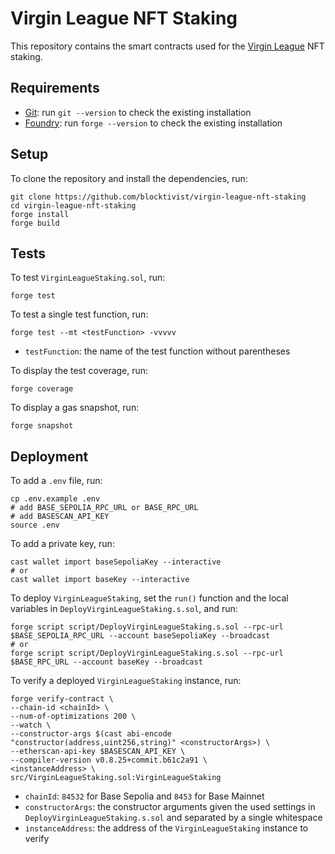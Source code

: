 # Virgin League NFT Staking

This repository contains the smart contracts used for the [Virgin League](https://www.virginleague.com/) NFT staking.

## Requirements

- [Git](https://git-scm.com/book/en/v2/Getting-Started-Installing-Git): run `git --version` to check the existing installation
- [Foundry](https://getfoundry.sh/): run `forge --version` to check the existing installation

## Setup

To clone the repository and install the dependencies, run:

```
git clone https://github.com/blocktivist/virgin-league-nft-staking
cd virgin-league-nft-staking
forge install
forge build
```

## Tests

To test `VirginLeagueStaking.sol`, run:

```
forge test
```

To test a single test function, run:

```
forge test --mt <testFunction> -vvvvv
```

- `testFunction`: the name of the test function without parentheses

To display the test coverage, run:

```
forge coverage
```

To display a gas snapshot, run:

```
forge snapshot
```

## Deployment

To add a `.env` file, run:

```
cp .env.example .env
# add BASE_SEPOLIA_RPC_URL or BASE_RPC_URL
# add BASESCAN_API_KEY
source .env
```

To add a private key, run:

```
cast wallet import baseSepoliaKey --interactive
# or
cast wallet import baseKey --interactive
```

To deploy `VirginLeagueStaking`, set the `run()` function and the local variables in `DeployVirginLeagueStaking.s.sol`, and run:

```
forge script script/DeployVirginLeagueStaking.s.sol --rpc-url $BASE_SEPOLIA_RPC_URL --account baseSepoliaKey --broadcast
# or
forge script script/DeployVirginLeagueStaking.s.sol --rpc-url $BASE_RPC_URL --account baseKey --broadcast
```

To verify a deployed `VirginLeagueStaking` instance, run:

```
forge verify-contract \
--chain-id <chainId> \
--num-of-optimizations 200 \
--watch \
--constructor-args $(cast abi-encode "constructor(address,uint256,string)" <constructorArgs>) \
--etherscan-api-key $BASESCAN_API_KEY \
--compiler-version v0.8.25+commit.b61c2a91 \
<instanceAddress> \
src/VirginLeagueStaking.sol:VirginLeagueStaking
```

- `chainId`: `84532` for Base Sepolia and `8453` for Base Mainnet
- `constructorArgs`: the constructor arguments given the used settings in `DeployVirginLeagueStaking.s.sol` and separated by a single whitespace
- `instanceAddress`: the address of the `VirginLeagueStaking` instance to verify
